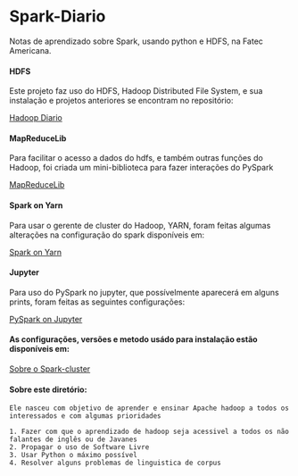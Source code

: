 # Spark-Diario
Notas de aprendizado sobre Spark, usando python e HDFS, na Fatec Americana.

#### HDFS
Este projeto faz uso do HDFS, Hadoop Distributed File System, e sua instalação e projetos anteriores se encontram no repositório:

[Hadoop Diario](https://github.com/z4r4tu5tr4/Hadoop-diario)

#### MapReduceLib
Para facilitar o acesso a dados do hdfs, e também outras funções do Hadoop, foi criada um mini-biblioteca para fazer interações do PySpark

[MapReduceLib](https://github.com/z4r4tu5tr4/MapReduceLib)

#### Spark on Yarn
Para usar o gerente de cluster do Hadoop, YARN, foram feitas algumas alterações na configuração do spark disponíveis em:

[Spark on Yarn]()

#### Jupyter
Para uso do PySpark no jupyter, que possívelmente aparecerá em alguns prints, foram feitas as seguintes configurações:

[PySpark on Jupyter]()

#### As configurações, versões e metodo usádo para instalação estão disponíveis em:

[Sobre o Spark-cluster]()

#### Sobre este diretório:

	Ele nasceu com objetivo de aprender e ensinar Apache hadoop a todos os interessados e com algumas prioridades

	1. Fazer com que o aprendizado de hadoop seja acessivel a todos os não falantes de inglês ou de Javanes
	2. Propagar o uso de Software Livre
	3. Usar Python o máximo possível
	4. Resolver alguns problemas de linguistica de corpus

